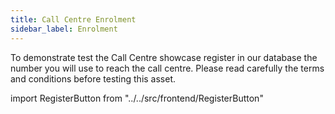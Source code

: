 ```yaml
---
title: Call Centre Enrolment
sidebar_label: Enrolment
---
```


To demonstrate test the Call Centre showcase register in our database the number
you will use to reach the call centre. Please read carefully the terms and
conditions before testing this asset.

import RegisterButton from "../../src/frontend/RegisterButton"

<RegisterButton /> <br/>

